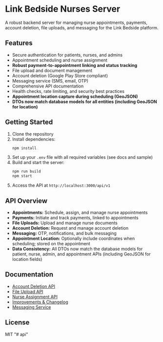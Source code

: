 # Link Bedside Nurses Server

A robust backend server for managing nurse appointments, payments, account deletion, file uploads, and messaging for the Link Bedside platform.

## Features

- Secure authentication for patients, nurses, and admins
- Appointment scheduling and nurse assignment
- **Robust payment-to-appointment linking and status tracking**
- File upload and document management
- Account deletion (Google Play Store compliant)
- Messaging service (SMS, email, OTP)
- Comprehensive API documentation
- Health checks, rate limiting, and security best practices
- **Appointment location capture during scheduling (GeoJSON)**
- **DTOs now match database models for all entities (including GeoJSON for location)**

## Getting Started

1. Clone the repository
2. Install dependencies:
   ```bash
   npm install
   ```
3. Set up your `.env` file with all required variables (see docs and sample)
4. Build and start the server:
   ```bash
   npm run build
   npm start
   ```
5. Access the API at `http://localhost:3000/api/v1`

## API Overview

- **Appointments:** Schedule, assign, and manage nurse appointments
- **Payments:** Initiate and track payments, linked to appointments
- **File Uploads:** Upload and manage nurse documents
- **Account Deletion:** Request and manage account deletion
- **Messaging:** OTP, notifications, and bulk messaging
- **Appointment Location:** Optionally include coordinates when scheduling; stored on the appointment
- **Data Consistency:** All DTOs now match the database models for patient, nurse, admin, and appointment APIs (including GeoJSON for location fields)

## Documentation

- [Account Deletion API](docs/account-deletion-api.md)
- [File Upload API](docs/file-upload-api.md)
- [Nurse Assignment API](docs/nurse-assignment-api.md)
- [Improvements & Changelog](docs/IMPROVEMENTS.md)
- [Messaging Service](docs/MESSAGING_SERVICE.md)

## License

MIT
"# api"
